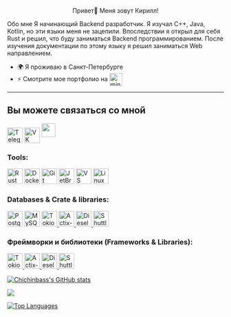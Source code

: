 <p style="text-align: center;"> Привет👋 Меня зовут Кирилл!</p>
Обо мне
Я начинающий Backend разработчик. Я изучал C++, Java, Kotlin, но эти языки меня не зацепили. Впоследствии я открыл для себя Rust и решил, что буду заниматься Backend программированием. После изучения документации по этому языку я решил заниматься Web направлением.

* 🌍 Я проживаю в Санкт-Петербурге
* ⚡ Смотрите мое портфолио на <a href="https://spb.hh.ru/applicant/resumes?hhtmFrom=settings&hhtmFromLabel=header"><img src="https://github.com/user-attachments/assets/06760140-3d8a-48d0-b33d-0031610467e7" alt="min-hh-red" width="30" height="30" style="vertical-align:middle;"></a>
---
##  Вы можете связаться со мной
<p align="left">
<a href="https://t.me/Grandfather_trickster" target="_blank" rel="noreferrer"><img src="https://upload.wikimedia.org/wikipedia/commons/8/82/Telegram_logo.svg" width="36" height="36" alt="Telegram" style="vertical-align:middle;"></a>
<a href="https://vk.com/id63564847" target="_blank" rel="noreferrer"><img src="https://upload.wikimedia.org/wikipedia/commons/2/21/VK.com-logo.svg" width="36" height="36" alt="VK" style="vertical-align:middle;"></a>
<a href="https://www.github.com/Chichinbass" target="_blank" rel="noreferrer"> <picture> <source media="(prefers-color-scheme: dark)" srcset="https://raw.githubusercontent.com/danielcranney/readme-generator/main/public/icons/socials/github-dark.svg" /> <source media="(prefers-color-scheme: light)" srcset="https://raw.githubusercontent.com/danielcranney/readme-generator/main/public/icons/socials/github.svg" /> <img src="https://raw.githubusercontent.com/danielcranney/readme-generator/main/public/icons/socials/github.svg" width="32" height="32" /> </picture> </a></p>

### Tools:
<p align="left">
<a href="https://www.rust-lang.org/" target="_blank" rel="noreferrer"><img src="https://raw.githubusercontent.com/danielcranney/readme-generator/main/public/icons/skills/rust-colored.svg" width="36" height="36" alt="Rust" /></a>
<a href="https://www.docker.com/" target="_blank" rel="noreferrer"><img src="https://raw.githubusercontent.com/danielcranney/readme-generator/main/public/icons/skills/docker-colored.svg" width="36" height="36" alt="Docker" /></a>
<a href="https://git-scm.com/" target="_blank" rel="noreferrer"><img src="https://raw.githubusercontent.com/danielcranney/readme-generator/main/public/icons/skills/git-colored.svg" width="36" height="36" alt="Git" /></a>
<a href="https://www.jetbrains.com/" target="_blank" rel="noreferrer"><img src="https://upload.wikimedia.org/wikipedia/commons/d/d0/JetBrains_logo.svg" width="36" height="36" alt="JetBrains" /></a>
<a href="https://code.visualstudio.com/" target="_blank" rel="noreferrer"><img src="https://raw.githubusercontent.com/danielcranney/readme-generator/main/public/icons/skills/visualstudiocode.svg" width="36" height="36" alt="VS Code" /></a>
<a href="https://www.linux.org" target="_blank" rel="noreferrer"><img src="https://raw.githubusercontent.com/danielcranney/readme-generator/main/public/icons/skills/linux-colored.svg" width="36" height="36" alt="Linux" /></a>
</p>

### Databases & Crate & libraries:
<p align="left">
<a href="https://www.postgresql.org/" target="_blank" rel="noreferrer"><img src="https://raw.githubusercontent.com/danielcranney/readme-generator/main/public/icons/skills/postgresql-colored.svg" width="36" height="36" alt="Postgres" /></a>
<a href="https://www.mysql.com/" target="_blank" rel="noreferrer"><img src="https://raw.githubusercontent.com/danielcranney/readme-generator/main/public/icons/skills/mysql-colored.svg" width="36" height="36" alt="MySQL" /></a>
<a href="https://tokio.rs/" target="_blank" rel="noreferrer"> <img src="https://tokio.rs/img/tokio-logomark-turquoise-on-white.svg" width="36" height="36" alt="Tokio" /> </a> <a href="https://actix.rs/" target="_blank" rel="noreferrer"> <img src="https://actix.rs/img/logo.png" width="36" height="36" alt="Actix-web" /> </a> <a href="https://diesel.rs/" target="_blank" rel="noreferrer"> <img src="https://diesel.rs/images/logo.png" width="36" height="36" alt="Diesel" /> </a> <a href="https://www.shuttle.rs/" target="_blank" rel="noreferrer"> <img src="https://shuttle.rs/assets/images/logo-dark.svg" width="36" height="36" alt="Shuttle" /> </a> </p>

### Фреймворки и библиотеки (Frameworks & Libraries):
<p align="left"> <a href="https://tokio.rs/" target="_blank" rel="noreferrer"> <img src="https://raw.githubusercontent.com/tokio-rs/website/master/public/img/tokio-logo.svg" width="36" height="36" alt="Tokio" /> </a> <a href="https://actix.rs/" target="_blank" rel="noreferrer"> <img src="https://actix.rs/img/logo.png" width="36" height="36" alt="Actix-web" /> </a> <a href="https://diesel.rs/" target="_blank" rel="noreferrer"> <img src="https://diesel.rs/img/diesel_logo.png" width="36" height="36" alt="Diesel" /> </a> <a href="https://www.shuttle.rs/" target="_blank" rel="noreferrer"> <img src="https://shuttle.rs/assets/images/logo-dark.png" width="36" height="36" alt="Shuttle" /> </a> </p>


<a href="http://www.github.com/Chichinbass"><img src="https://github-readme-stats.vercel.app/api?username=Chichinbass&show_icons=true&hide=&count_private=true&title_color=0891b2&text_color=ffffff&icon_color=0891b2&bg_color=1c1917&hide_border=true&show_icons=true" alt="Chichinbass's GitHub stats" /></a>

<a href="http://www.github.com/Chichinbass"><img src="https://github-readme-streak-stats.herokuapp.com/?user=Chichinbass&stroke=ffffff&background=1c1917&ring=0891b2&fire=0891b2&currStreakNum=ffffff&currStreakLabel=0891b2&sideNums=ffffff&sideLabels=ffffff&dates=ffffff&hide_border=true" /></a>

<a href="https://github.com/Chichinbass" align="left"><img src="https://github-readme-stats.vercel.app/api/top-langs/?username=Chichinbass&langs_count=10&title_color=0891b2&text_color=ffffff&icon_color=0891b2&bg_color=1c1917&hide_border=true&locale=en&custom_title=Top%20%Languages" alt="Top Languages" /></a>
